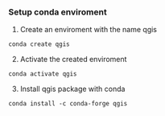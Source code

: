 ### Setup conda enviroment

1. Create an enviroment with the name qgis
```conda
conda create qgis
```

2. Activate the created enviroment
```conda
conda activate qgis 
```

3. Install qgis package with conda
```cmd.exe
conda install -c conda-forge qgis
```

